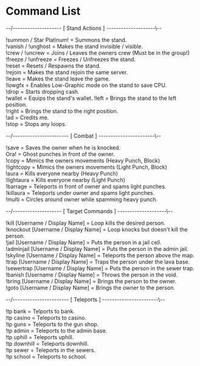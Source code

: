 # Command List
--/-------------------- [ Stand Actions ] --------------------\\--

!summon / Star Platinum! = Summons the stand.<br />
!vanish / !unghost = Makes the stand invisible / visible.<br />
!crew / !uncrew = Joins / Leaves the owners crew (Must be in the group!)<br />
!freeze / !unfreeze = Freezes / Unfreezes the stand.<br />
!reset = Resets / Respawns the stand.<br />
!rejoin = Makes the stand rejoin the same server.<br />
!leave = Makes the stand leave the game.<br />
!lowgfx = Enables Low-Graphic mode on the stand to save CPU.<br />
!drop = Starts dropping cash.<br />
!wallet = Equips the stand's wallet.
!left = Brings the stand to the left position.<br />
!right = Brings the stand to the right position.<br />
!ad = Credits me.<br />
!stop = Stops any loops.<br />

--/----------------------- [ Combat ] -----------------------\\--

!save = Saves the owner when he is knocked.<br />
Ora! = Ghost punches in front of the owner.<br />
!copy = Mimics the owners movements (Heavy Punch, Block)<br />
!lightcopy = Mimics the owners movements (Light Punch, Block)<br />
!aura = Kills everyone nearby (Heavy Punch)<br />
!lightaura = Kills everyone nearby (Light Punch)<br />
!barrage = Teleports in front of owner and spams light punches.<br />
!killaura = Teleports under owner and spams light punches.<br />
!multi = Circles around owner while spamming heavy punch.<br />

--/-------------------- [ Target Commands ] --------------------\\--

!kill [Username / Display Name] = Loop kills the desired person.<br />
!knockout [Username / Display Name] = Loop knocks but doesn't kill the person.<br />
!jail [Username / Display Name] = Puts the person in a jail cell.<br />
!adminjail [Username / Display Name] = Puts the person in the admin jail.<br />
!skyline [Username / Display Name] = Teleports the person above the map.<br />
!trap [Username / Display Name] = Traps the person under the lava base.<br />
!sewertrap [Username / Display Name] = Puts the person in the sewer trap.<br />
!banish [Username / Display Name] = Throws the person in the void.<br />
!bring [Username / Display Name] = Brings the person to the owner.<br />
!goto [Username / Display Name] = Brings the owner to the person.<br />

--/----------------------- [ Teleports ] -----------------------\\--

!tp bank = Telports to bank.<br />
!tp casino = Teleports to casino.<br />
!tp guns = Teleports to the gun shop.<br />
!tp admin = Teleports to the admin base.<br />
!tp uphill = Teleports uphill.<br />
!tp downhill = Teleports downhill.<br />
!tp sewer = Teleports in the sewers.<br />
!tp school = Teleports to school.<br />
